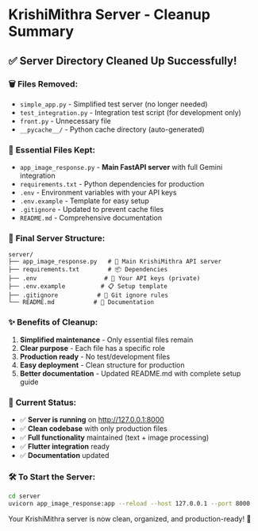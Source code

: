 # KrishiMithra Server - Cleanup Summary

## ✅ **Server Directory Cleaned Up Successfully!**

### 🗑️ **Files Removed:**
- `simple_app.py` - Simplified test server (no longer needed)
- `test_integration.py` - Integration test script (for development only)
- `front.py` - Unnecessary file
- `__pycache__/` - Python cache directory (auto-generated)

### 📁 **Essential Files Kept:**
- `app_image_response.py` - **Main FastAPI server** with full Gemini integration
- `requirements.txt` - Python dependencies for production
- `.env` - Environment variables with your API keys
- `.env.example` - Template for easy setup
- `.gitignore` - Updated to prevent cache files
- `README.md` - Comprehensive documentation

### 🎯 **Final Server Structure:**
```
server/
├── app_image_response.py   # 🚀 Main KrishiMithra API server
├── requirements.txt        # 📦 Dependencies
├── .env                   # 🔑 Your API keys (private)
├── .env.example          # 📋 Setup template
├── .gitignore           # 🚫 Git ignore rules
└── README.md           # 📖 Documentation
```

### ✨ **Benefits of Cleanup:**
1. **Simplified maintenance** - Only essential files remain
2. **Clear purpose** - Each file has a specific role
3. **Production ready** - No test/development files
4. **Easy deployment** - Clean structure for production
5. **Better documentation** - Updated README.md with complete setup guide

### 🚀 **Current Status:**
- ✅ **Server is running** on http://127.0.0.1:8000
- ✅ **Clean codebase** with only production files
- ✅ **Full functionality** maintained (text + image processing)
- ✅ **Flutter integration** ready
- ✅ **Documentation** updated

### 🛠️ **To Start the Server:**
```bash
cd server
uvicorn app_image_response:app --reload --host 127.0.0.1 --port 8000
```

Your KrishiMithra server is now clean, organized, and production-ready! 🌾

